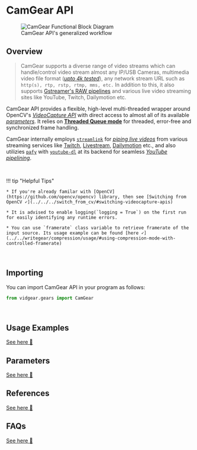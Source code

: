 <!--
===============================================
vidgear library source-code is deployed under the Apache 2.0 License:

Copyright (c) 2019-2020 Abhishek Thakur(@abhiTronix) <abhi.una12@gmail.com>

Licensed under the Apache License, Version 2.0 (the "License");
you may not use this file except in compliance with the License.
You may obtain a copy of the License at

   http://www.apache.org/licenses/LICENSE-2.0

Unless required by applicable law or agreed to in writing, software
distributed under the License is distributed on an "AS IS" BASIS,
WITHOUT WARRANTIES OR CONDITIONS OF ANY KIND, either express or implied.
See the License for the specific language governing permissions and
limitations under the License.
===============================================
-->

# CamGear API 

<figure>
  <img src="../../../assets/images/camgear.png" alt="CamGear Functional Block Diagram" loading="lazy" class="center" />
  <figcaption>CamGear API's generalized workflow</figcaption>
</figure>

## Overview

> CamGear supports a diverse range of video streams which can handle/control video stream almost any IP/USB Cameras,  multimedia video file format ([_upto 4k tested_](https://github.com/abhiTronix/vidgear/blob/62f32ad6663c871ec6aa4890ca1b55cd1286511a/vidgear/tests/benchmark_tests/test_benchmark_playback.py#L31-L71)), any network stream URL such as `http(s), rtp, rstp, rtmp, mms, etc.` In addition to this, it also supports [Gstreamer's RAW pipelines](https://gstreamer.freedesktop.org/documentation/frequently-asked-questions/using.html) and various live video streaming sites like YouTube, Twitch, Dailymotion etc.

CamGear API provides a flexible, high-level multi-threaded wrapper around OpenCV's *[VideoCapture API](https://docs.opencv.org/master/d8/dfe/classcv_1_1VideoCapture.html#a57c0e81e83e60f36c83027dc2a188e80)* with direct access to almost all of its available [*parameters*](../advanced/source_params/). It relies on [**Threaded Queue mode**](../../../bonus/TQM/) for threaded, error-free and synchronized frame handling.

CamGear internally employs [`streamlink`][streamlink] for [*piping live videos*](../usage/#using-camgear-with-streaming-websites) from various streaming services like [Twitch](https://www.twitch.tv/), [Livestream](https://livestream.com/), [Dailymotion](https://www.dailymotion.com/live) etc., and also utilizies [`pafy`][pafy] with [`youtube-dl`][youtube-dl] at its backend for seamless [*YouTube pipelining*](../usage/#using-camgear-with-youtube-videos).

&thinsp; 

!!! tip "Helpful Tips"

	* If you're already familar with [OpenCV](https://github.com/opencv/opencv) library, then see [Switching from OpenCV ➶](../../../switch_from_cv/#switching-videocapture-apis)

	* It is advised to enable logging(`logging = True`) on the first run for easily identifying any runtime errors.

	* You can use `framerate` class variable to retrieve framerate of the input source. Its usage example can be found [here ➶](../../writegear/compression/usage/#using-compression-mode-with-controlled-framerate)


&thinsp; 

## Importing

You can import CamGear API in your program as follows:

```python
from vidgear.gears import CamGear
```

&thinsp;

## Usage Examples

<div>
<a href="../usage/">See here 🚀</a>
</div>

## Parameters

<div>
<a href="../params/">See here 🚀</a>
</div>

## References

<div>
<a href="../../../bonus/reference/camgear/">See here 🚀</a>
</div>


## FAQs

<div>
<a href="../../../help/camgear_faqs/">See here 🚀</a>
</div>


&thinsp;

[opencv]:https://github.com/opencv/opencv
[picamera]:https://github.com/waveform80/picamera
[pafy]:https://github.com/mps-youtube/pafy
[zmq]:https://zeromq.org/
[mss]:https://github.com/BoboTiG/python-mss
[gitter]: https://gitter.im/vidgear/community
[starlette]:https://www.starlette.io/
[stargazer]: https://github.com/abhiTronix/vidgear/stargazers
[ffmpeg]:https://www.ffmpeg.org/
[pyscreenshot]:https://github.com/ponty/pyscreenshot
[streamlink]:https://streamlink.github.io/
[youtube-dl]:https://youtube-dl.org/
